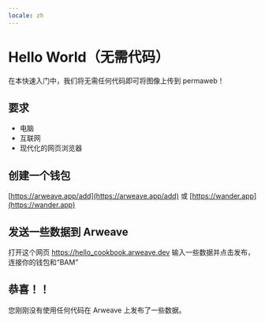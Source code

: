 ```yaml
---
locale: zh
---
```

# Hello World（无需代码）

在本快速入门中，我们将无需任何代码即可将图像上传到 permaweb！


## 要求

* 电脑
* 互联网
* 现代化的网页浏览器

## 创建一个钱包

[https://arweave.app/add](https://arweave.app/add) 或 [https://wander.app](https://wander.app)

## 发送一些数据到 Arweave

打开这个网页 https://hello_cookbook.arweave.dev
输入一些数据并点击发布，连接你的钱包和“BAM”


## 恭喜！！

您刚刚没有使用任何代码在 Arweave 上发布了一些数据。
